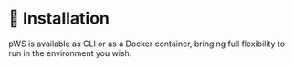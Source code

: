 # 🚀 Installation

pWS is available as CLI or as a Docker container, bringing full flexibility to run in the environment you wish.


